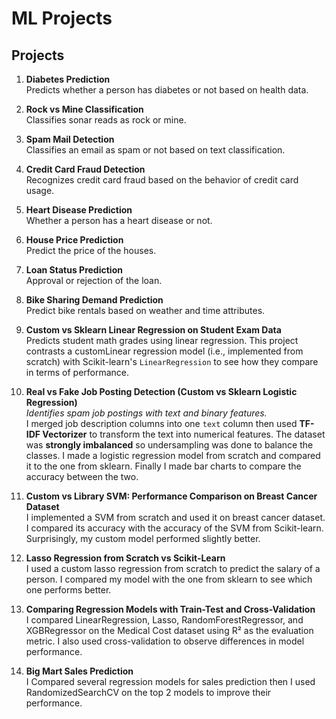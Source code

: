# ML Projects

## Projects

1. **Diabetes Prediction**  
   Predicts whether a person has diabetes or not based on health data.

2. **Rock vs Mine Classification**  
   Classifies sonar reads as rock or mine.

3. **Spam Mail Detection**  
   Classifies an email as spam or not based on text classification.

4. **Credit Card Fraud Detection**  
   Recognizes credit card fraud based on the behavior of credit card usage.

5. **Heart Disease Prediction**  
   Whether a person has a heart disease or not.

6. **House Price Prediction**  
   Predict the price of the houses.

7. **Loan Status Prediction**  
   Approval or rejection of the loan.

8. **Bike Sharing Demand Prediction**  
   Predict bike rentals based on weather and time attributes.

9. **Custom vs Sklearn Linear Regression on Student Exam Data**  
   Predicts student math grades using linear regression. This project contrasts a customLinear regression model (i.e., implemented from scratch) with Scikit-learn's `LinearRegression` to see how they compare in terms of performance.

10. **Real vs Fake Job Posting Detection (Custom vs Sklearn Logistic Regression)**  
    *Identifies spam job postings with text and binary features.*  
    I merged job description columns into one `text` column then used **TF-IDF Vectorizer** to transform the text into numerical features. The dataset was **strongly imbalanced** so undersampling was done to balance the classes. I made a logistic regression model from scratch and compared it to the one from sklearn. Finally I made bar charts to compare the accuracy between the two.

11. **Custom vs Library SVM: Performance Comparison on Breast Cancer Dataset**  
    I implemented a SVM from scratch and used it on breast cancer dataset. I compared its accuracy with the accuracy of the SVM from Scikit-learn. Surprisingly, my custom model performed slightly better.

12. **Lasso Regression from Scratch vs Scikit-Learn**  
    I used a custom lasso regression from scratch to predict the salary of a person. I compared my model with the one from sklearn to see which one performs better.

13. **Comparing Regression Models with Train-Test and Cross-Validation**  
    I compared LinearRegression, Lasso, RandomForestRegressor, and XGBRegressor on the Medical Cost dataset using R² as the evaluation metric. I also used cross-validation to observe differences in model performance.

14. **Big Mart Sales Prediction**  
    I Compared several regression models for sales prediction then I used RandomizedSearchCV on the top 2 models to improve their performance.
    
    
